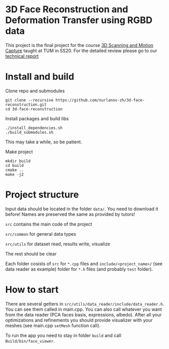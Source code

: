 # 3D Face Reconstruction and Deformation Transfer using RGBD data
This project is the final project for the course [3D Scanning and Motion Capture](https://www.in.tum.de/cg/teaching/winter-term-2021/3d-scanning-motion-capture/) taught at TUM in SS20. For the detailed review please go to our [technical report](https://github.com/nurlanov-zh/3d-face-reconstruction/blob/master/Final_Report.pdf)

# Install and build

Clone repo and submodules
```
git clone --recursive https://github.com/nurlanov-zh/3d-face-reconstruction.git
cd 3d-face-reconstruction
```

Install packages and build libs
```
./install_dependencies.sh
./build_submodules.sh
```
This may take a while, so be patient.

Make project
```
mkdir build
cd build
cmake ..
make -j2
```

# Project structure
Input data should be located in the folder `data/`. You need to download it before! Names are preserved the same as provided by tutors!

`src` contains the main code of the project

`src/common` for general data types

`src/utils` for dataset read, results write, visualize

The rest should be clear

Each folder cosists of `src` for `*.cpp` files and `include/<project_name>/` (see data reader as example) folder for `*.h` files (and probably `test` folder).

# How to start
There are several getters in `src/utils/data_reader/include/data_reader.h`. You can see them called in main.cpp. You can also call whatever you want from the data reader (PCA faces basis, expressions, albedo). After all your optimizations and refinements you should provide visualizer with your meshes (see main.cpp `setMesh` function call).

To run the app you need to stay in folder `build` and call `Build/bin/face_viewer`.
